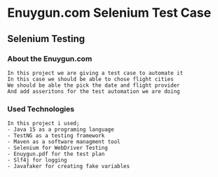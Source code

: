 # Enuygun.com Selenium Test Case 
## Selenium Testing

### About the Enuygun.com

    In this project we are giving a test case to automate it
    In this case we should be able to chose flight cities
    We should be able the pick the date and flight provider
    And add asseritons for the test automation we are doing

### Used Technologies

    In this project i used;
    - Java 15 as a programing language
    - TestNG as a testing framework 
    - Maven as a software managment tool
    - Selenium for WebDriver Testing
    - Enuygun.pdf for the test plan
    - Slf4j for logging 
    - Javafaker for creating fake variables
    